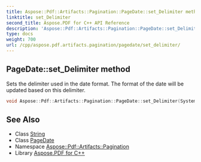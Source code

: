 ```yaml
---
title: Aspose::Pdf::Artifacts::Pagination::PageDate::set_Delimiter method
linktitle: set_Delimiter
second_title: Aspose.PDF for C++ API Reference
description: 'Aspose::Pdf::Artifacts::Pagination::PageDate::set_Delimiter method. Sets the delimiter used in the date format. The format of the date will be updated based on this delimiter in C++.'
type: docs
weight: 700
url: /cpp/aspose.pdf.artifacts.pagination/pagedate/set_delimiter/
---
```

## PageDate::set_Delimiter method


Sets the delimiter used in the date format. The format of the date will be updated based on this delimiter.

```cpp
void Aspose::Pdf::Artifacts::Pagination::PageDate::set_Delimiter(System::String value)
```

## See Also

* Class [String](../../../system/string/)
* Class [PageDate](../)
* Namespace [Aspose::Pdf::Artifacts::Pagination](../../)
* Library [Aspose.PDF for C++](../../../)
